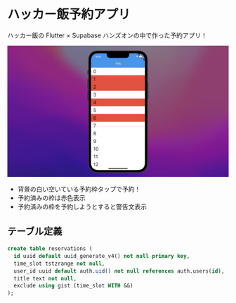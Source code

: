 # ハッカー飯予約アプリ

ハッカー飯の Flutter × Supabase ハンズオンの中で作った予約アプリ！

![イメージ画像](https://raw.githubusercontent.com/dshukertjr/hackermeshi_reservation/main/reservation.png)

- 背景の白い空いている予約枠タップで予約！
- 予約済みの枠は赤色表示
- 予約済みの枠を予約しようとすると警告文表示

## テーブル定義

```sql
create table reservations (
  id uuid default uuid_generate_v4() not null primary key,
  time_slot tstzrange not null,
  user_id uuid default auth.uid() not null references auth.users(id),
  title text not null,
  exclude using gist (time_slot WITH &&)
);
```
